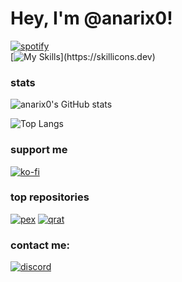 # Hey, I'm @anarix0!
[![spotify](https://nocache.advaith.workers.dev?url=https://img.shields.io/endpoint?url=https://dev.discordprofiles.me/api/badge/spotify/681177693831823363)](https://dev.discordprofiles.me/openspotify/681177693831823363)
<br>
[![My Skills](https://skillicons.dev/icons?i=windows,vscode,github,py,discord,figma,)](https://skillicons.dev)
### stats
![anarix0's GitHub stats](https://github-readme-stats.vercel.app/api?username=anarix0&show_icons=true&hide_border=true&theme=github_dark_dimmed&include_all_commits=true&count_private=true)

![Top Langs](https://github-readme-stats.vercel.app/api/top-langs/?username=anarix0&layout=compact&theme=github_dark_dimmed&hide_border=true)

### support me
[![ko-fi](https://ko-fi.com/img/githubbutton_sm.svg)](https://ko-fi.com/D1D7RPP0W)

### top repositories
[![pex](https://github-readme-stats.vercel.app/api/pin/?username=anarix0&repo=pex&theme=github_dark_dimmed&hide_border=true)](https://github.com/anarix0/pex)
[![qrat](https://github-readme-stats.vercel.app/api/pin/?username=anarix0&repo=qrat&theme=github_dark_dimmed&hide_border=true)](https://github.com/anarix0/qrat)

### contact me:
[![discord](https://discordapp.com/api/guilds/925006024736374864/widget.png)](https://dsc.gg/void0)
